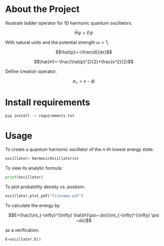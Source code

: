 # About the Project 

Illustrate ladder operator for 1D harmonic quantum oscillators.

``` math
\hat{H}\psi=E\psi
```

With natural units and the potential strength $\omega=1$,
``` math
\hat{p}=-i\frac{d}{dx}
```

``` math
\hat{H}=-\frac{\hat{p}^2}{2}+\frac{x^2}{2}
```

Define creation operator:
``` math
a_{+}=x-i\hat{p}
```

# Install requirements
``` bash
pip install -r requirements.txt
```

# Usage
To create a quantum harmonic oscillator of the n-th lowest energy state:
``` python
oscillator= HarmonicOscillator(n)
```

To view its analytic formula:
``` python
print(oscillator)
```

To plot probability density vs. postioin:
``` python
oscillator.plot_pdf("filename.pdf")
```

To calculate the energy by 
```math
E=\frac{\int_{-\infty}^{\infty} \hat{H}\psi~ dx}{\int_{-\infty}^{\infty} \psi ~dx}
```
as a verification:
``` python
E=oscillator.E()
```
